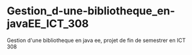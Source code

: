 # Gestion_d-une-bibliotheque_en-javaEE_ICT_308
Gestion d'une bibliotheque en java ee, projet de fin de semestrer en ICT 308
